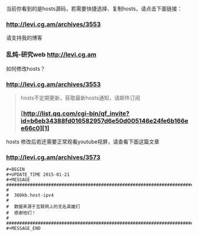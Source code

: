 当前你看到的是hosts源码，若需要快捷选择、复制hosts，请点击下面链接：
### http://levi.cg.am/archives/3553 ###

请支持我的博客
### 乱炖-研究web   http://levi.cg.am ###

如何修改hosts？
### http://levi.cg.am/archives/3553 ###

> hosts不定期更新，获取最新hosts通知，请邮件订阅
> ### [http://list.qq.com/cgi-bin/qf_invite?id=b6eb34388fd016582957d6e50d005146e24fe6b166ee66c0][1] ###

hosts 修改后若还需要正常观看youtube视屏，请查看下面这篇文章
### http://levi.cg.am/archives/3573 ###

```
#+BEGIN
#+UPDATE_TIME 2015-01-21
#+MESSAGE
#######################################################################
#
#  360kb.host-ipv4
#
#  数据来源于互联网上的无名英雄们
#  感谢他们！
#
#######################################################################
#+MESSAGE_END
```

  [1]: http://list.qq.com/cgi-bin/qf_invite?id=b6eb34388fd016582957d6e50d005146e24fe6b166ee66c0
